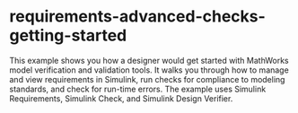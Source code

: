 # requirements-advanced-checks-getting-started
This example shows you how a designer would get started with MathWorks model verification and validation tools. It walks you through how to manage and view requirements in Simulink, run checks for compliance to modeling standards, and check for run-time errors. The example uses Simulink Requirements, Simulink Check, and Simulink Design Verifier.

